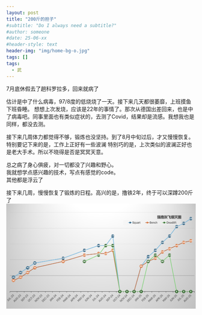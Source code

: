 ```yaml
---
layout: post
title: "200斤的担子"
#subtitle: "Do I always need a subtitle?"
#author: someone
#date: 25-06-xx
#header-style: text
header-img: "img/home-bg-o.jpg"
tags: []
tags:
  - 武
---
```


7月底休假去了趟科罗拉多，回来就病了

估计是中了什么病毒，97/8度的低烧烧了一天。接下来几天都很萎靡，上班摸鱼下班昏睡。
想想上次发烧，应该是22年的事情了。那次从德国出差回来，也是中了病毒吧。同事里面也有类似症状的，去测了Covid，结果却是流感。我想我也是同样，都没去测。  

接下来几周体力都觉得不够，锻炼也没坚持。到了8月中旬过后，才又慢慢恢复。
特别要记下来的是，工作上正好有一些波澜
特别巧的是，上次类似的波澜正好也是老大手术。所以不晓得是否是冥冥天意。  

总之病了身心俱疲，对一切都没了兴趣和野心。  
我就想学点感兴趣的技术，写点有感觉的code。  
其他都是浮云了   

接下来几周，慢慢恢复了锻炼的日程。高兴的是，撸铁2年，终于可以深蹲200斤了
![Alt text](/assets/2025/25-08-25-230_files/230.png)
